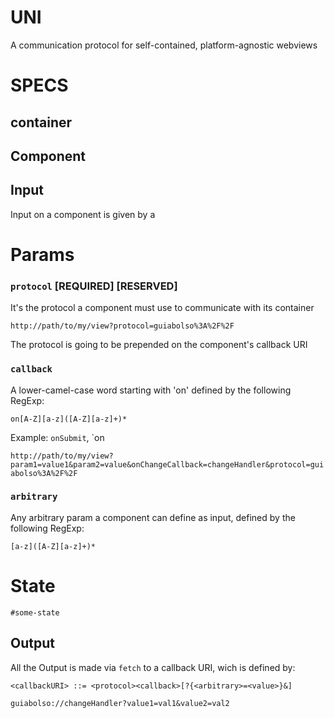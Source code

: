 # UNI
A communication protocol for self-contained, platform-agnostic webviews



# SPECS

## container

## Component

## Input

Input on a component is given by a

# Params

### `protocol` [<b>REQUIRED</b>] [<b>RESERVED</b>]

It's the protocol a component must use to communicate with its container

`http://path/to/my/view?protocol=guiabolso%3A%2F%2F`

The protocol is going to be prepended on the component's callback URI

### `callback`

A lower-camel-case word starting with 'on' defined by the following RegExp:

`on[A-Z][a-z]([A-Z][a-z]+)*`

Example: `onSubmit`, `on

`http://path/to/my/view?param1=value1&param2=value&onChangeCallback=changeHandler&protocol=guiabolso%3A%2F%2F`

### `arbitrary`

Any arbitrary param a component can define as input, defined by the following RegExp:

`[a-z]([A-Z][a-z]+)*`

# State
`#some-state`

## Output
All the Output is made via `fetch` to a callback URI, wich is defined by:

`<callbackURI> ::= <protocol><callback>[?{<arbitrary>=<value>}&]`

`guiabolso://changeHandler?value1=val1&value2=val2`